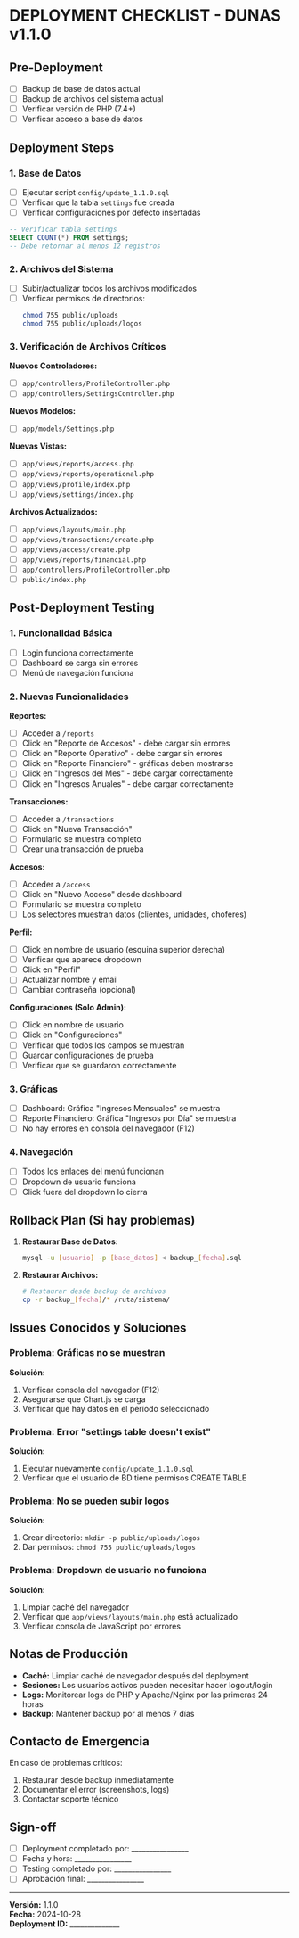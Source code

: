 # DEPLOYMENT CHECKLIST - DUNAS v1.1.0

## Pre-Deployment

- [ ] Backup de base de datos actual
- [ ] Backup de archivos del sistema actual
- [ ] Verificar versión de PHP (7.4+)
- [ ] Verificar acceso a base de datos

## Deployment Steps

### 1. Base de Datos
- [ ] Ejecutar script `config/update_1.1.0.sql`
- [ ] Verificar que la tabla `settings` fue creada
- [ ] Verificar configuraciones por defecto insertadas

```sql
-- Verificar tabla settings
SELECT COUNT(*) FROM settings;
-- Debe retornar al menos 12 registros
```

### 2. Archivos del Sistema
- [ ] Subir/actualizar todos los archivos modificados
- [ ] Verificar permisos de directorios:
  ```bash
  chmod 755 public/uploads
  chmod 755 public/uploads/logos
  ```

### 3. Verificación de Archivos Críticos

**Nuevos Controladores:**
- [ ] `app/controllers/ProfileController.php`
- [ ] `app/controllers/SettingsController.php`

**Nuevos Modelos:**
- [ ] `app/models/Settings.php`

**Nuevas Vistas:**
- [ ] `app/views/reports/access.php`
- [ ] `app/views/reports/operational.php`
- [ ] `app/views/profile/index.php`
- [ ] `app/views/settings/index.php`

**Archivos Actualizados:**
- [ ] `app/views/layouts/main.php`
- [ ] `app/views/transactions/create.php`
- [ ] `app/views/access/create.php`
- [ ] `app/views/reports/financial.php`
- [ ] `app/controllers/ProfileController.php`
- [ ] `public/index.php`

## Post-Deployment Testing

### 1. Funcionalidad Básica
- [ ] Login funciona correctamente
- [ ] Dashboard se carga sin errores
- [ ] Menú de navegación funciona

### 2. Nuevas Funcionalidades

**Reportes:**
- [ ] Acceder a `/reports`
- [ ] Click en "Reporte de Accesos" - debe cargar sin errores
- [ ] Click en "Reporte Operativo" - debe cargar sin errores
- [ ] Click en "Reporte Financiero" - gráficas deben mostrarse
- [ ] Click en "Ingresos del Mes" - debe cargar correctamente
- [ ] Click en "Ingresos Anuales" - debe cargar correctamente

**Transacciones:**
- [ ] Acceder a `/transactions`
- [ ] Click en "Nueva Transacción"
- [ ] Formulario se muestra completo
- [ ] Crear una transacción de prueba

**Accesos:**
- [ ] Acceder a `/access`
- [ ] Click en "Nuevo Acceso" desde dashboard
- [ ] Formulario se muestra completo
- [ ] Los selectores muestran datos (clientes, unidades, choferes)

**Perfil:**
- [ ] Click en nombre de usuario (esquina superior derecha)
- [ ] Verificar que aparece dropdown
- [ ] Click en "Perfil"
- [ ] Actualizar nombre y email
- [ ] Cambiar contraseña (opcional)

**Configuraciones (Solo Admin):**
- [ ] Click en nombre de usuario
- [ ] Click en "Configuraciones"
- [ ] Verificar que todos los campos se muestran
- [ ] Guardar configuraciones de prueba
- [ ] Verificar que se guardaron correctamente

### 3. Gráficas
- [ ] Dashboard: Gráfica "Ingresos Mensuales" se muestra
- [ ] Reporte Financiero: Gráfica "Ingresos por Día" se muestra
- [ ] No hay errores en consola del navegador (F12)

### 4. Navegación
- [ ] Todos los enlaces del menú funcionan
- [ ] Dropdown de usuario funciona
- [ ] Click fuera del dropdown lo cierra

## Rollback Plan (Si hay problemas)

1. **Restaurar Base de Datos:**
   ```bash
   mysql -u [usuario] -p [base_datos] < backup_[fecha].sql
   ```

2. **Restaurar Archivos:**
   ```bash
   # Restaurar desde backup de archivos
   cp -r backup_[fecha]/* /ruta/sistema/
   ```

## Issues Conocidos y Soluciones

### Problema: Gráficas no se muestran
**Solución:**
1. Verificar consola del navegador (F12)
2. Asegurarse que Chart.js se carga
3. Verificar que hay datos en el período seleccionado

### Problema: Error "settings table doesn't exist"
**Solución:**
1. Ejecutar nuevamente `config/update_1.1.0.sql`
2. Verificar que el usuario de BD tiene permisos CREATE TABLE

### Problema: No se pueden subir logos
**Solución:**
1. Crear directorio: `mkdir -p public/uploads/logos`
2. Dar permisos: `chmod 755 public/uploads/logos`

### Problema: Dropdown de usuario no funciona
**Solución:**
1. Limpiar caché del navegador
2. Verificar que `app/views/layouts/main.php` está actualizado
3. Verificar consola de JavaScript por errores

## Notas de Producción

- **Caché:** Limpiar caché de navegador después del deployment
- **Sesiones:** Los usuarios activos pueden necesitar hacer logout/login
- **Logs:** Monitorear logs de PHP y Apache/Nginx por las primeras 24 horas
- **Backup:** Mantener backup por al menos 7 días

## Contacto de Emergencia

En caso de problemas críticos:
1. Restaurar desde backup inmediatamente
2. Documentar el error (screenshots, logs)
3. Contactar soporte técnico

## Sign-off

- [ ] Deployment completado por: ________________
- [ ] Fecha y hora: ________________
- [ ] Testing completado por: ________________
- [ ] Aprobación final: ________________

---

**Versión:** 1.1.0  
**Fecha:** 2024-10-28  
**Deployment ID:** ______________
